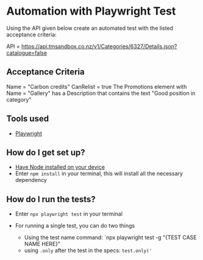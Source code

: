 # Automation with Playwright Test #

Using the API given below create an automated test with the listed acceptance criteria:

API = https://api.tmsandbox.co.nz/v1/Categories/6327/Details.json?catalogue=false

## Acceptance Criteria ##

Name = "Carbon credits"
CanRelist = true
The Promotions element with Name = "Gallery" has a Description that contains the text "Good position in category"

## Tools used ##
* [Playwright](https://playwright.dev/)

## How do I get set up? ##

* [Have Node installed on your device](https://nodejs.org/en/download/)
* Enter `npm install` in your terminal, this will install all the necessary dependency

## How do I run the tests? ##

* Enter `npx playwright test` in your terminal

* For running a single test, you can do two things
    * Using the test name command: `npx playwright test -g "{TEST CASE NAME HERE}"
    * using `.only` after the test in the specs: `test.only('`





